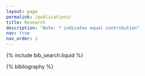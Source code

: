 ```yaml
---
layout: page
permalink: /publications/
title: Research
description: "Note: * indicates equal contribution"
nav: true
nav_order: 2
---
```


<!-- _pages/publications.md -->

<!-- Bibsearch Feature -->
{% include bib_search.liquid %}

<div class="publications">

{% bibliography %}

</div>

